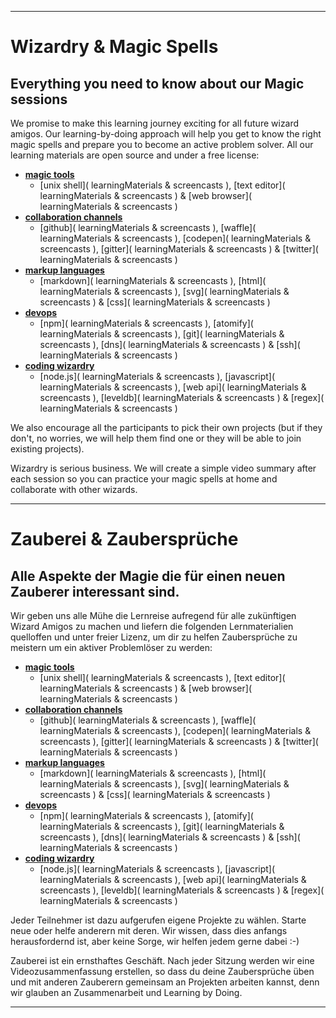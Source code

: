 
---
[](#english)
# Wizardry & Magic Spells

## Everything you need to know about our Magic sessions

We promise to make this learning journey exciting for all future wizard amigos. Our learning-by-doing approach will help you get to know the right magic spells and prepare you to become an active problem solver. All our learning materials are open source and under a free license:
* **[magic tools]( summary )**
  * [unix shell]( learningMaterials & screencasts ),
    [text editor]( learningMaterials & screencasts ) &
    [web browser]( learningMaterials & screencasts )
* **[collaboration channels]( summary )**
  * [github]( learningMaterials & screencasts ),
    [waffle]( learningMaterials & screencasts ),
    [codepen]( learningMaterials & screencasts ),
    [gitter]( learningMaterials & screencasts ) &
    [twitter]( learningMaterials & screencasts )
* **[markup languages]( summary )**
  * [markdown]( learningMaterials & screencasts ),
    [html]( learningMaterials & screencasts ),
    [svg]( learningMaterials & screencasts ) &
    [css]( learningMaterials & screencasts )
* **[devops]( summary )**
  * [npm]( learningMaterials & screencasts ),
    [atomify]( learningMaterials & screencasts ),
    [git]( learningMaterials & screencasts ),
    [dns]( learningMaterials & screencasts ) &
    [ssh]( learningMaterials & screencasts )
* **[coding wizardry]( summary )**
  * [node.js]( learningMaterials & screencasts ),
    [javascript]( learningMaterials & screencasts ),
    [web api]( learningMaterials & screencasts ),
    [leveldb]( learningMaterials & screencasts ) &
    [regex]( learningMaterials & screencasts )

We also encourage all the participants to pick their own projects (but if they don't, no worries, we will help them find one or they will be able to join existing projects).

Wizardry is serious business. We will create a simple video summary after each session so you can practice your magic spells at home and collaborate with other wizards.

---
[](#german)
# Zauberei & Zaubersprüche

## Alle Aspekte der Magie die für einen neuen Zauberer interessant sind.

Wir geben uns alle Mühe die Lernreise aufregend für alle zukünftigen Wizard Amigos zu machen und liefern die folgenden Lernmaterialien quelloffen und unter freier Lizenz, um dir zu helfen Zaubersprüche zu meistern um ein aktiver Problemlöser zu werden:
* **[magic tools]( summary )**
  * [unix shell]( learningMaterials & screencasts ),
    [text editor]( learningMaterials & screencasts ) &
    [web browser]( learningMaterials & screencasts )
* **[collaboration channels]( summary )**
  * [github]( learningMaterials & screencasts ),
    [waffle]( learningMaterials & screencasts ),
    [codepen]( learningMaterials & screencasts ),
    [gitter]( learningMaterials & screencasts ) &
    [twitter]( learningMaterials & screencasts )
* **[markup languages]( summary )**
  * [markdown]( learningMaterials & screencasts ),
    [html]( learningMaterials & screencasts ),
    [svg]( learningMaterials & screencasts ) &
    [css]( learningMaterials & screencasts )
* **[devops]( summary )**
  * [npm]( learningMaterials & screencasts ),
    [atomify]( learningMaterials & screencasts ),
    [git]( learningMaterials & screencasts ),
    [dns]( learningMaterials & screencasts ) &
    [ssh]( learningMaterials & screencasts )
* **[coding wizardry]( summary )**
  * [node.js]( learningMaterials & screencasts ),
    [javascript]( learningMaterials & screencasts ),
    [web api]( learningMaterials & screencasts ),
    [leveldb]( learningMaterials & screencasts ) &
    [regex]( learningMaterials & screencasts )

Jeder Teilnehmer ist dazu aufgerufen eigene Projekte zu wählen. Starte neue oder helfe anderern mit deren. Wir wissen, dass dies anfangs herausfordernd ist, aber keine Sorge, wir helfen jedem gerne dabei :-)

Zauberei ist ein ernsthaftes Geschäft. Nach jeder Sitzung werden wir eine Videozusammenfassung erstellen, so dass du deine Zaubersprüche üben und mit anderen Zauberern gemeinsam an Projekten arbeiten kannst, denn wir glauben an Zusammenarbeit und  Learning by Doing.

---
